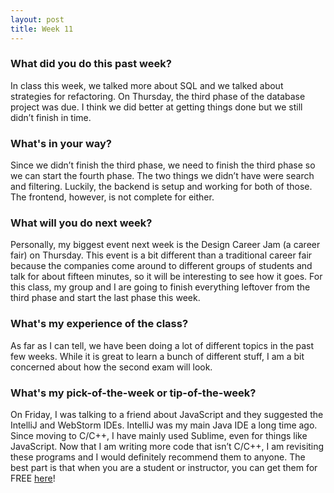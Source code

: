 ```yaml
---
layout: post
title: Week 11
---
```


### What did you do this past week?
In class this week, we talked more about SQL and we talked about strategies for refactoring. On Thursday, the third phase of the database project was due. I think we did better at getting things done but we still didn’t finish in time.

### What's in your way?
Since we didn’t finish the third phase, we need to finish the third phase so we can start the fourth phase. The two things we didn’t have were search and filtering. Luckily, the backend is setup and working for both of those. The frontend, however, is not complete for either.

### What will you do next week?
Personally, my biggest event next week is the Design Career Jam (a career fair) on Thursday. This event is a bit different than a traditional career fair because the companies come around to different groups of students and talk for about fifteen minutes, so it will be interesting to see how it goes. For this class, my group and I are going to finish everything leftover from the third phase and start the last phase this week.

### What's my experience of the class?
As far as I can tell, we have been doing a lot of different topics in the past few weeks. While it is great to learn a bunch of different stuff, I am a bit concerned about how the second exam will look.

### What's my pick-of-the-week or tip-of-the-week?
On Friday, I was talking to a friend about JavaScript and they suggested the IntelliJ and WebStorm IDEs. IntelliJ was my main Java IDE a long time ago. Since moving to C/C++, I have mainly used Sublime, even for things like JavaScript. Now that I am writing more code that isn’t C/C++, I am revisiting these programs and I would definitely recommend them to anyone. The best part is that when you are a student or instructor, you can get them for FREE [here](https://www.jetbrains.com/student/)!

